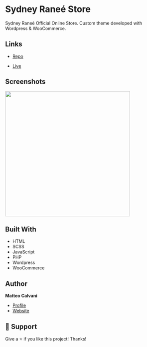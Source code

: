 # Sydney Raneé Store

<p>Sydney Raneé Official Online Store. Custom theme developed with Wordpress & WooCommerce.</p>

## Links

- [Repo](https://github.com/1987mat/Sydney-Ranee-Store 'Repo')

- [Live](https://sydneyraneeshop.com 'Live View')

## Screenshots

<img src="https://user-images.githubusercontent.com/64235918/220229052-acc9a57e-5d1f-4d3c-827d-6c68868b74ce.png" width="400"/>

## Built With

- HTML
- SCSS
- JavaScript
- PHP
- Wordpress
- WooCommerce

## Author

**Matteo Calvani**

- [Profile](https://github.com/1987mat 'Matteo Calvani')
- [Website](https://1987mat.github.io/Portfolio_Site 'Welcome')

## 🤝 Support

Give a ⭐️ if you like this project! Thanks!
